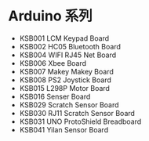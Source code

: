 # Arduino 系列

* KSB001 LCM Keypad Board
* KSB002 HC05 Bluetooth Board
* KSB004 WIFI RJ45 Net Board
* KSB006 Xbee Board
* KSB007 Makey Makey Board
* KSB008 PS2  Joystick Board
* KSB015 L298P Motor Board
* KSB016 Senser Board
* KSB029 Scratch Sensor Board
* KSB030 RJ11 Scratch Sensor Board
* KSB031 UNO ProtoShield Breadboard
* KSB041 Yilan Sensor Board
